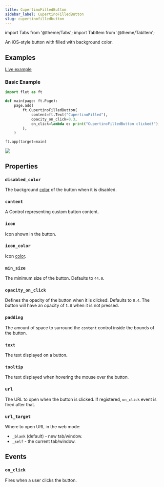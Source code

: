 ```yaml
---
title: CupertinoFilledButton
sidebar_label: CupertinoFilledButton
slug: cupertinofilledbutton
---
```


import Tabs from '@theme/Tabs';
import TabItem from '@theme/TabItem';

An iOS-style button with filled with background color.

## Examples

[Live example](https://flet-controls-gallery.fly.dev/buttons/cupertinofilledbutton)

### Basic Example

<Tabs groupId="language">
  <TabItem value="python" label="Python" default>

```python
import flet as ft

def main(page: ft.Page):
    page.add(
        ft.CupertinoFilledButton(
            content=ft.Text("CupertinoFilled"),
            opacity_on_click=0.3,
            on_click=lambda e: print("CupertinoFilledButton clicked!"),
        ),
    )

ft.app(target=main)
```
  </TabItem>

</Tabs>

<img src="/img/docs/controls/cupertino-filled-button/cupertino-filled-button.png" className="screenshot-20" />

## Properties

### `disabled_color`

The background [color](/docs/guides/python/colors) of the button when it is disabled.

### `content`

A Control representing custom button content.

### `icon`

Icon shown in the button.

### `icon_color`

Icon [color](/docs/guides/python/colors).

### `min_size`

The minimum size of the button. Defaults to `44.0`.

### `opacity_on_click`

Defines the opacity of the button when it is clicked. Defaults to `0.4`. The button will have an opacity of `1.0` when it is not pressed.

### `padding`

The amount of space to surround the `content` control inside the bounds of the button.

### `text`

The text displayed on a button.

### `tooltip`

The text displayed when hovering the mouse over the button.

### `url`

The URL to open when the button is clicked. If registered, `on_click` event is fired after that.

### `url_target`

Where to open URL in the web mode:

* `_blank` (default) - new tab/window.
* `_self` - the current tab/window.

## Events

### `on_click`

Fires when a user clicks the button.
